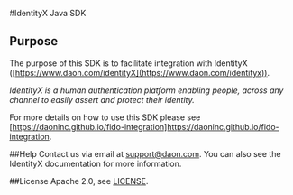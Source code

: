 #IdentityX Java SDK

## Purpose
The purpose of this SDK is to facilitate integration with IdentityX ([https://www.daon.com/identityX](https://www.daon.com/identityx)).

*IdentityX is a human authentication platform enabling people, across any channel to easily assert and protect their identity.*

For more details on how to use this SDK please see [https://daoninc.github.io/fido-integration]https://daoninc.github.io/fido-integration.

##Help
Contact us via email at support@daon.com. You can also see the IdentityX documentation for more information.

##License
Apache 2.0, see [LICENSE](https://github.com/daoninc/java_sdk/blob/master/LICENSE.md).
